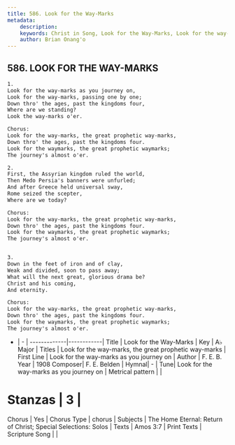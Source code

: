 ```yaml
---
title: 586. Look for the Way-Marks
metadata:
    description: 
    keywords: Christ in Song, Look for the Way-Marks, Look for the way-marks as you journey on, Look for the way-marks, the great prophetic way-marks
    author: Brian Onang'o
---
```



## 586. LOOK FOR THE WAY-MARKS

```txt
1.
Look for the way-marks as you journey on,
Look for the way-marks, passing one by one;
Down thro' the ages, past the kingdoms four,
Where are we standing?
Look the way-marks o'er.

Chorus:
Look for the way-marks, the great prophetic way-marks,
Down thro' the ages, past the kingdoms four.
Look for the waymarks, the great prophetic waymarks;
The journey's almost o'er.

2.
First, the Assyrian kingdom ruled the world,
Then Medo Persia's banners were unfurled;
And after Greece held universal sway,
Rome seized the scepter,
Where are we today? 

Chorus:
Look for the way-marks, the great prophetic way-marks,
Down thro' the ages, past the kingdoms four.
Look for the waymarks, the great prophetic waymarks;
The journey's almost o'er.


3.
Down in the feet of iron and of clay,
Weak and divided, soon to pass away;
What will the next great, glorious drama be?
Christ and his coming, 
And eternity. 

Chorus:
Look for the way-marks, the great prophetic way-marks,
Down thro' the ages, past the kingdoms four.
Look for the waymarks, the great prophetic waymarks;
The journey's almost o'er.

```

- |   -  |
-------------|------------|
Title | Look for the Way-Marks |
Key | A♭ Major |
Titles | Look for the way-marks, the great prophetic way-marks |
First Line | Look for the way-marks as you journey on |
Author | F. E. B.
Year | 1908
Composer| F. E. Belden |
Hymnal|  - |
Tune| Look for the way-marks as you journey on |
Metrical pattern | |
# Stanzas | 3 |
Chorus | Yes |
Chorus Type | chorus |
Subjects | The Home Eternal: Return of Christ; Special Selections: Solos |
Texts | Amos 3:7 |
Print Texts | 
Scripture Song |  |
  
